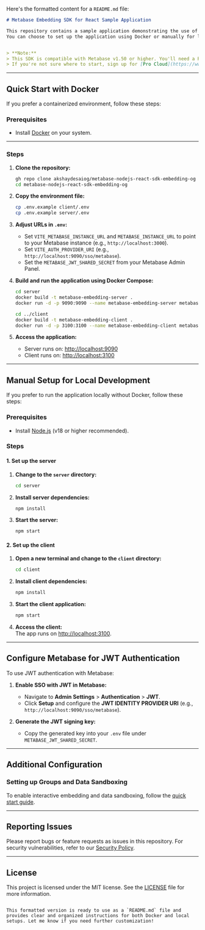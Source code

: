 Here's the formatted content for a `README.md` file:

```markdown
# Metabase Embedding SDK for React Sample Application

This repository contains a sample application demonstrating the use of the Metabase Embedding SDK with React. 
You can choose to set up the application using Docker or manually for local development.


> **Note:**  
> This SDK is compatible with Metabase v1.50 or higher. You'll need a Pro or Enterprise version of Metabase up and running. 
> If you're not sure where to start, sign up for [Pro Cloud](https://www.metabase.com/pricing).
```
---

## Quick Start with Docker

If you prefer a containerized environment, follow these steps:

### Prerequisites

- Install [Docker](https://docs.docker.com/get-docker/) on your system.

---
### Steps

1. **Clone the repository:**
   ```bash
   gh repo clone akshaydesaiog/metabase-nodejs-react-sdk-embedding-og
   cd metabase-nodejs-react-sdk-embedding-og
   ```

2. **Copy the environment file:**
   ```bash
   cp .env.example client/.env
   cp .env.example server/.env
   ```

3. **Adjust URLs in `.env`:**
   - Set `VITE_METABASE_INSTANCE_URL` and `METABASE_INSTANCE_URL` to point to your Metabase instance (e.g., `http://localhost:3000`).
   - Set `VITE_AUTH_PROVIDER_URI` (e.g., `http://localhost:9090/sso/metabase`).
   - Set the `METABASE_JWT_SHARED_SECRET` from your Metabase Admin Panel.

4. **Build and run the application using Docker Compose:**
   ```bash
   cd server
   docker build -t metabase-embedding-server .
   docker run -d -p 9090:9090 --name metabase-embedding-server metabase-embedding-server

   cd ../client
   docker build -t metabase-embedding-client .
   docker run -d -p 3100:3100 --name metabase-embedding-client metabase-embedding-client
   ```

5. **Access the application:**
   - Server runs on: [http://localhost:9090](http://localhost:9090)
   - Client runs on: [http://localhost:3100](http://localhost:3100)

---

## Manual Setup for Local Development

If you prefer to run the application locally without Docker, follow these steps:

### Prerequisites

- Install [Node.js](https://nodejs.org/) (v18 or higher recommended).

### Steps

#### 1. Set up the server

1. **Change to the `server` directory:**
   ```bash
   cd server
   ```

2. **Install server dependencies:**
   ```bash
   npm install
   ```

3. **Start the server:**
   ```bash
   npm start
   ```

#### 2. Set up the client

1. **Open a new terminal and change to the `client` directory:**
   ```bash
   cd client
   ```

2. **Install client dependencies:**
   ```bash
   npm install
   ```

3. **Start the client application:**
   ```bash
   npm start
   ```

4. **Access the client:**  
   The app runs on [http://localhost:3100](http://localhost:3100).

---

## Configure Metabase for JWT Authentication

To use JWT authentication with Metabase:

1. **Enable SSO with JWT in Metabase:**
   - Navigate to **Admin Settings** > **Authentication** > **JWT**.
   - Click **Setup** and configure the **JWT IDENTITY PROVIDER URI** (e.g., `http://localhost:9090/sso/metabase`).

2. **Generate the JWT signing key:**
   - Copy the generated key into your `.env` file under `METABASE_JWT_SHARED_SECRET`.

---

## Additional Configuration

### Setting up Groups and Data Sandboxing

To enable interactive embedding and data sandboxing, follow the [quick start guide](https://www.metabase.com/learn/customer-facing-analytics/interactive-embedding-quick-start).

---

## Reporting Issues

Please report bugs or feature requests as issues in this repository. For security vulnerabilities, refer to our [Security Policy](https://github.com/metabase/metabase/security#reporting-a-vulnerability).

---

## License

This project is licensed under the MIT license. See the [LICENSE](./LICENSE) file for more information.
```

This formatted version is ready to use as a `README.md` file and provides clear and organized instructions for both Docker and local setups. Let me know if you need further customization!